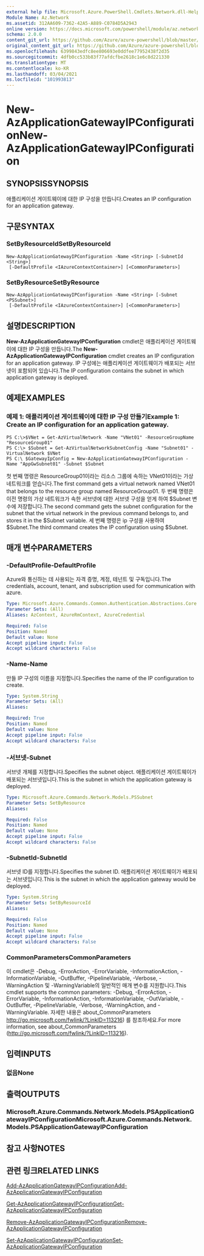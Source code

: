 ```yaml
---
external help file: Microsoft.Azure.PowerShell.Cmdlets.Network.dll-Help.xml
Module Name: Az.Network
ms.assetid: 312AA609-7362-42A5-A889-C0784D5A2943
online version: https://docs.microsoft.com/powershell/module/az.network/new-azapplicationgatewayipconfiguration
schema: 2.0.0
content_git_url: https://github.com/Azure/azure-powershell/blob/master/src/Network/Network/help/New-AzApplicationGatewayIPConfiguration.md
original_content_git_url: https://github.com/Azure/azure-powershell/blob/master/src/Network/Network/help/New-AzApplicationGatewayIPConfiguration.md
ms.openlocfilehash: 6399843edfc8ee806693e0ddfee77952438f2d35
ms.sourcegitcommit: 4dfb0cc533b83f77afdcfbe2618c1e6c8d221330
ms.translationtype: MT
ms.contentlocale: ko-KR
ms.lasthandoff: 03/04/2021
ms.locfileid: "101993813"
---
```

# <span data-ttu-id="e8bdb-101">New-AzApplicationGatewayIPConfiguration</span><span class="sxs-lookup"><span data-stu-id="e8bdb-101">New-AzApplicationGatewayIPConfiguration</span></span>

## <span data-ttu-id="e8bdb-102">SYNOPSIS</span><span class="sxs-lookup"><span data-stu-id="e8bdb-102">SYNOPSIS</span></span>
<span data-ttu-id="e8bdb-103">애플리케이션 게이트웨이에 대한 IP 구성을 만듭니다.</span><span class="sxs-lookup"><span data-stu-id="e8bdb-103">Creates an IP configuration for an application gateway.</span></span>

## <span data-ttu-id="e8bdb-104">구문</span><span class="sxs-lookup"><span data-stu-id="e8bdb-104">SYNTAX</span></span>

### <span data-ttu-id="e8bdb-105">SetByResourceId</span><span class="sxs-lookup"><span data-stu-id="e8bdb-105">SetByResourceId</span></span>
```
New-AzApplicationGatewayIPConfiguration -Name <String> [-SubnetId <String>]
 [-DefaultProfile <IAzureContextContainer>] [<CommonParameters>]
```

### <span data-ttu-id="e8bdb-106">SetByResource</span><span class="sxs-lookup"><span data-stu-id="e8bdb-106">SetByResource</span></span>
```
New-AzApplicationGatewayIPConfiguration -Name <String> [-Subnet <PSSubnet>]
 [-DefaultProfile <IAzureContextContainer>] [<CommonParameters>]
```

## <span data-ttu-id="e8bdb-107">설명</span><span class="sxs-lookup"><span data-stu-id="e8bdb-107">DESCRIPTION</span></span>
<span data-ttu-id="e8bdb-108">**New-AzApplicationGatewayIPConfiguration** cmdlet은 애플리케이션 게이트웨이에 대한 IP 구성을 만듭니다.</span><span class="sxs-lookup"><span data-stu-id="e8bdb-108">The **New-AzApplicationGatewayIPConfiguration** cmdlet creates an IP configuration for an application gateway.</span></span>
<span data-ttu-id="e8bdb-109">IP 구성에는 애플리케이션 게이트웨이가 배포되는 서브넷이 포함되어 있습니다.</span><span class="sxs-lookup"><span data-stu-id="e8bdb-109">The IP configuration contains the subnet in which application gateway is deployed.</span></span>

## <span data-ttu-id="e8bdb-110">예제</span><span class="sxs-lookup"><span data-stu-id="e8bdb-110">EXAMPLES</span></span>

### <span data-ttu-id="e8bdb-111">예제 1: 애플리케이션 게이트웨이에 대한 IP 구성 만들기</span><span class="sxs-lookup"><span data-stu-id="e8bdb-111">Example 1: Create an IP configuration for an application gateway.</span></span>
```
PS C:\>$VNet = Get-AzVirtualNetwork -Name "VNet01" -ResourceGroupName "ResourceGroup01"
PS C:\> $Subnet = Get-AzVirtualNetworkSubnetConfig -Name "Subnet01" -VirtualNetwork $VNet 
PS C:\ $GatewayIpConfig = New-AzApplicationGatewayIPConfiguration -Name "AppGwSubnet01" -Subnet $Subnet
```

<span data-ttu-id="e8bdb-112">첫 번째 명령은 ResourceGroup01이라는 리소스 그룹에 속하는 VNet01이라는 가상 네트워크를 얻습니다.</span><span class="sxs-lookup"><span data-stu-id="e8bdb-112">The first command gets a virtual network named VNet01 that belongs to the resource group named ResourceGroup01.</span></span>
<span data-ttu-id="e8bdb-113">두 번째 명령은 이전 명령의 가상 네트워크가 속한 서브넷에 대한 서브넷 구성을 얻게 하여 $Subnet 변수에 저장합니다.</span><span class="sxs-lookup"><span data-stu-id="e8bdb-113">The second command gets the subnet configuration for the subnet that the virtual network in the previous command belongs to, and stores it in the $Subnet variable.</span></span>
<span data-ttu-id="e8bdb-114">세 번째 명령은 ip 구성을 사용하여 $Subnet.</span><span class="sxs-lookup"><span data-stu-id="e8bdb-114">The third command creates the IP configuration using $Subnet.</span></span>

## <span data-ttu-id="e8bdb-115">매개 변수</span><span class="sxs-lookup"><span data-stu-id="e8bdb-115">PARAMETERS</span></span>

### <span data-ttu-id="e8bdb-116">-DefaultProfile</span><span class="sxs-lookup"><span data-stu-id="e8bdb-116">-DefaultProfile</span></span>
<span data-ttu-id="e8bdb-117">Azure와 통신하는 데 사용되는 자격 증명, 계정, 테넌트 및 구독입니다.</span><span class="sxs-lookup"><span data-stu-id="e8bdb-117">The credentials, account, tenant, and subscription used for communication with azure.</span></span>

```yaml
Type: Microsoft.Azure.Commands.Common.Authentication.Abstractions.Core.IAzureContextContainer
Parameter Sets: (All)
Aliases: AzContext, AzureRmContext, AzureCredential

Required: False
Position: Named
Default value: None
Accept pipeline input: False
Accept wildcard characters: False
```

### <span data-ttu-id="e8bdb-118">-Name</span><span class="sxs-lookup"><span data-stu-id="e8bdb-118">-Name</span></span>
<span data-ttu-id="e8bdb-119">만들 IP 구성의 이름을 지정합니다.</span><span class="sxs-lookup"><span data-stu-id="e8bdb-119">Specifies the name of the IP configuration to create.</span></span>

```yaml
Type: System.String
Parameter Sets: (All)
Aliases:

Required: True
Position: Named
Default value: None
Accept pipeline input: False
Accept wildcard characters: False
```

### <span data-ttu-id="e8bdb-120">-서브넷</span><span class="sxs-lookup"><span data-stu-id="e8bdb-120">-Subnet</span></span>
<span data-ttu-id="e8bdb-121">서브넷 개체를 지정합니다.</span><span class="sxs-lookup"><span data-stu-id="e8bdb-121">Specifies the subnet object.</span></span>
<span data-ttu-id="e8bdb-122">애플리케이션 게이트웨이가 배포되는 서브넷입니다.</span><span class="sxs-lookup"><span data-stu-id="e8bdb-122">This is the subnet in which the application gateway is deployed.</span></span>

```yaml
Type: Microsoft.Azure.Commands.Network.Models.PSSubnet
Parameter Sets: SetByResource
Aliases:

Required: False
Position: Named
Default value: None
Accept pipeline input: False
Accept wildcard characters: False
```

### <span data-ttu-id="e8bdb-123">-SubnetId</span><span class="sxs-lookup"><span data-stu-id="e8bdb-123">-SubnetId</span></span>
<span data-ttu-id="e8bdb-124">서브넷 ID를 지정합니다.</span><span class="sxs-lookup"><span data-stu-id="e8bdb-124">Specifies the subnet ID.</span></span>
<span data-ttu-id="e8bdb-125">애플리케이션 게이트웨이가 배포되는 서브넷입니다.</span><span class="sxs-lookup"><span data-stu-id="e8bdb-125">This is the subnet in which the application gateway would be deployed.</span></span>

```yaml
Type: System.String
Parameter Sets: SetByResourceId
Aliases:

Required: False
Position: Named
Default value: None
Accept pipeline input: False
Accept wildcard characters: False
```

### <span data-ttu-id="e8bdb-126">CommonParameters</span><span class="sxs-lookup"><span data-stu-id="e8bdb-126">CommonParameters</span></span>
<span data-ttu-id="e8bdb-127">이 cmdlet은 -Debug, -ErrorAction, -ErrorVariable, -InformationAction, -InformationVariable, -OutBuffer, -PipelineVariable, -Verbose, -WarningAction 및 -WarningVariable의 일반적인 매개 변수를 지원합니다.</span><span class="sxs-lookup"><span data-stu-id="e8bdb-127">This cmdlet supports the common parameters: -Debug, -ErrorAction, -ErrorVariable, -InformationAction, -InformationVariable, -OutVariable, -OutBuffer, -PipelineVariable, -Verbose, -WarningAction, and -WarningVariable.</span></span> <span data-ttu-id="e8bdb-128">자세한 내용은 about_CommonParameters http://go.microsoft.com/fwlink/?LinkID=113216) 를 참조하세요.</span><span class="sxs-lookup"><span data-stu-id="e8bdb-128">For more information, see about_CommonParameters (http://go.microsoft.com/fwlink/?LinkID=113216).</span></span>

## <span data-ttu-id="e8bdb-129">입력</span><span class="sxs-lookup"><span data-stu-id="e8bdb-129">INPUTS</span></span>

### <span data-ttu-id="e8bdb-130">없음</span><span class="sxs-lookup"><span data-stu-id="e8bdb-130">None</span></span>

## <span data-ttu-id="e8bdb-131">출력</span><span class="sxs-lookup"><span data-stu-id="e8bdb-131">OUTPUTS</span></span>

### <span data-ttu-id="e8bdb-132">Microsoft.Azure.Commands.Network.Models.PSApplicationGatewayIPConfiguration</span><span class="sxs-lookup"><span data-stu-id="e8bdb-132">Microsoft.Azure.Commands.Network.Models.PSApplicationGatewayIPConfiguration</span></span>

## <span data-ttu-id="e8bdb-133">참고 사항</span><span class="sxs-lookup"><span data-stu-id="e8bdb-133">NOTES</span></span>

## <span data-ttu-id="e8bdb-134">관련 링크</span><span class="sxs-lookup"><span data-stu-id="e8bdb-134">RELATED LINKS</span></span>

[<span data-ttu-id="e8bdb-135">Add-AzApplicationGatewayIPConfiguration</span><span class="sxs-lookup"><span data-stu-id="e8bdb-135">Add-AzApplicationGatewayIPConfiguration</span></span>](./Add-AzApplicationGatewayIPConfiguration.md)

[<span data-ttu-id="e8bdb-136">Get-AzApplicationGatewayIPConfiguration</span><span class="sxs-lookup"><span data-stu-id="e8bdb-136">Get-AzApplicationGatewayIPConfiguration</span></span>](./Get-AzApplicationGatewayIPConfiguration.md)

[<span data-ttu-id="e8bdb-137">Remove-AzApplicationGatewayIPConfiguration</span><span class="sxs-lookup"><span data-stu-id="e8bdb-137">Remove-AzApplicationGatewayIPConfiguration</span></span>](./Remove-AzApplicationGatewayIPConfiguration.md)

[<span data-ttu-id="e8bdb-138">Set-AzApplicationGatewayIPConfiguration</span><span class="sxs-lookup"><span data-stu-id="e8bdb-138">Set-AzApplicationGatewayIPConfiguration</span></span>](./Set-AzApplicationGatewayIPConfiguration.md)


